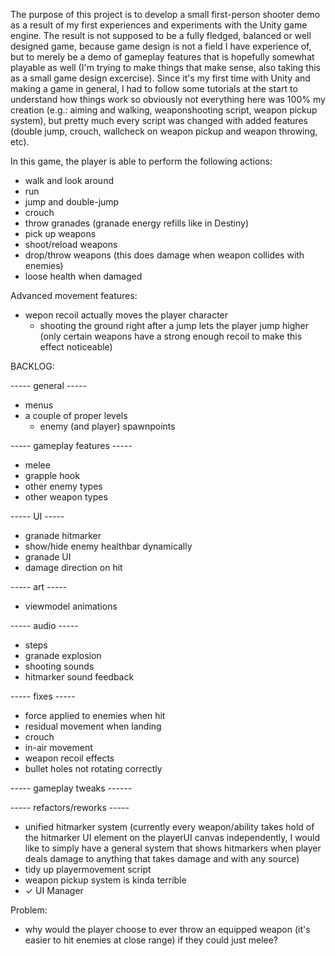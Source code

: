 The purpose of this project is to develop a small first-person shooter demo as a result of my first experiences and experiments with the Unity game engine.
The result is not supposed to be a fully fledged, balanced or well designed game, because game design is not a field I have experience of, but to merely be a demo of gameplay features that is hopefully somewhat playable as well (I'm trying to make things that make sense, also taking this as a small game design excercise).
Since it's my first time with Unity and making a game in general, I had to follow some tutorials at the start to understand how things work so obviously not everything here was 100% my creation (e.g.: aiming and walking, weaponshooting script, weapon pickup system), but pretty much every script was changed with added features (double jump, crouch, wallcheck on weapon pickup and weapon throwing, etc).

In this game, the player is able to perform the following actions:
- walk and look around
- run
- jump and double-jump
- crouch
- throw granades (granade energy refills like in Destiny)
- pick up weapons
- shoot/reload weapons
- drop/throw weapons (this does damage when weapon collides with enemies)
- loose health when damaged

Advanced movement features:
- wepon recoil actually moves the player character
  - shooting the ground right after a jump lets the player jump higher (only certain weapons have a strong enough recoil to make this effect noticeable)


BACKLOG:

----- general -----
- menus
- a couple of proper levels
  - enemy (and player) spawnpoints


----- gameplay features -----
- melee
- grapple hook
- other enemy types
- other weapon types


----- UI -----
- granade hitmarker
- show/hide enemy healthbar dynamically
- granade UI
- damage direction on hit


----- art -----
- viewmodel animations


----- audio -----
- steps
- granade explosion
- shooting sounds
- hitmarker sound feedback


----- fixes -----
- force applied to enemies when hit
- residual movement when landing
- crouch
- in-air movement
- weapon recoil effects
- bullet holes not rotating correctly


----- gameplay tweaks ------


----- refactors/reworks -----
- unified hitmarker system (currently every weapon/ability takes hold of the hitmarker UI element on the playerUI canvas independently, I would like to simply have a general system that shows hitmarkers when player deals damage to anything that takes damage and with any source)
- tidy up playermovement script
- weapon pickup system is kinda terrible
- ✓ UI Manager



Problem: 
- why would the player choose to ever throw an equipped weapon (it's easier to hit enemies at close range) if they could just melee?
